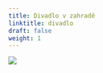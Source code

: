 ```yaml
---
title: Divadlo v zahradě
linktitle: divadlo
draft: false
weight: 1
---
```

![](/assets/media/banery_brez-1-.jpg)